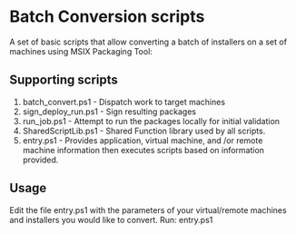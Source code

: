# Batch Conversion scripts
A set of basic scripts that allow converting a batch of installers on a set of machines using MSIX Packaging Tool:

## Supporting scripts
1. batch_convert.ps1 - Dispatch work to target machines
1. sign_deploy_run.ps1 - Sign resulting packages
1. run_job.ps1 - Attempt to run the packages locally for initial validation
1. SharedScriptLib.ps1 - Shared Function library used by all scripts.
1. entry.ps1 - Provides application, virtual machine, and /or remote machine information then executes scripts based on information provided.

## Usage
Edit the file entry.ps1 with the parameters of your virtual/remote machines and installers you would like to convert.
Run: entry.ps1

